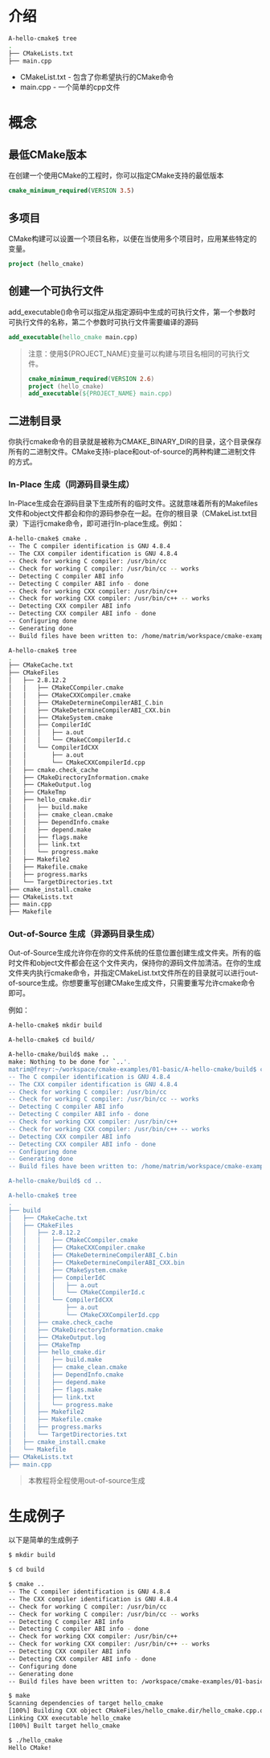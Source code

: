 # 介绍

```bash
A-hello-cmake$ tree
.
├── CMakeLists.txt
├── main.cpp
```

* CMakeList.txt - 包含了你希望执行的CMake命令
* main.cpp - 一个简单的cpp文件

# 概念

## 最低CMake版本

在创建一个使用CMake的工程时，你可以指定CMake支持的最低版本

```cmake
cmake_minimum_required(VERSION 3.5)
```

## 多项目

CMake构建可以设置一个项目名称，以便在当使用多个项目时，应用某些特定的变量。

```cmake
project (hello_cmake)
```

## 创建一个可执行文件

add_executable()命令可以指定从指定源码中生成的可执行文件，第一个参数时可执行文件的名称，第二个参数时可执行文件需要编译的源码

```cmake
add_executable(hello_cmake main.cpp)
```

> 注意：使用${PROJECT_NAME}变量可以构建与项目名相同的可执行文件。
>
> ```cmake
> cmake_minimum_required(VERSION 2.6)
> project (hello_cmake)
> add_executable(${PROJECT_NAME} main.cpp)
> ```

## 二进制目录

你执行cmake命令的目录就是被称为CMAKE_BINARY_DIR的目录，这个目录保存所有的二进制文件。CMake支持i-place和out-of-source的两种构建二进制文件的方式。

### In-Place 生成（同源码目录生成）

In-Place生成会在源码目录下生成所有的临时文件。这就意味着所有的Makefiles文件和object文件都会和你的源码参杂在一起。在你的根目录（CMakeList.txt目录）下运行cmake命令，即可进行In-place生成。例如：

```bash
A-hello-cmake$ cmake .
-- The C compiler identification is GNU 4.8.4
-- The CXX compiler identification is GNU 4.8.4
-- Check for working C compiler: /usr/bin/cc
-- Check for working C compiler: /usr/bin/cc -- works
-- Detecting C compiler ABI info
-- Detecting C compiler ABI info - done
-- Check for working CXX compiler: /usr/bin/c++
-- Check for working CXX compiler: /usr/bin/c++ -- works
-- Detecting CXX compiler ABI info
-- Detecting CXX compiler ABI info - done
-- Configuring done
-- Generating done
-- Build files have been written to: /home/matrim/workspace/cmake-examples/01-basic/A-hello-cmake

A-hello-cmake$ tree
.
├── CMakeCache.txt
├── CMakeFiles
│   ├── 2.8.12.2
│   │   ├── CMakeCCompiler.cmake
│   │   ├── CMakeCXXCompiler.cmake
│   │   ├── CMakeDetermineCompilerABI_C.bin
│   │   ├── CMakeDetermineCompilerABI_CXX.bin
│   │   ├── CMakeSystem.cmake
│   │   ├── CompilerIdC
│   │   │   ├── a.out
│   │   │   └── CMakeCCompilerId.c
│   │   └── CompilerIdCXX
│   │       ├── a.out
│   │       └── CMakeCXXCompilerId.cpp
│   ├── cmake.check_cache
│   ├── CMakeDirectoryInformation.cmake
│   ├── CMakeOutput.log
│   ├── CMakeTmp
│   ├── hello_cmake.dir
│   │   ├── build.make
│   │   ├── cmake_clean.cmake
│   │   ├── DependInfo.cmake
│   │   ├── depend.make
│   │   ├── flags.make
│   │   ├── link.txt
│   │   └── progress.make
│   ├── Makefile2
│   ├── Makefile.cmake
│   ├── progress.marks
│   └── TargetDirectories.txt
├── cmake_install.cmake
├── CMakeLists.txt
├── main.cpp
├── Makefile
```

### Out-of-Source 生成（异源码目录生成）

Out-of-Source生成允许你在你的文件系统的任意位置创建生成文件夹。所有的临时文件和object文件都会在这个文件夹内，保持你的源码文件加清洁。在你的生成文件夹内执行cmake命令，并指定CMakeList.txt文件所在的目录就可以进行out-of-source生成。你想要重写创建CMake生成文件，只需要重写允许cmake命令即可。

例如：

```bash
A-hello-cmake$ mkdir build

A-hello-cmake$ cd build/

A-hello-cmake/build$ make ..
make: Nothing to be done for `..'.
matrim@freyr:~/workspace/cmake-examples/01-basic/A-hello-cmake/build$ cmake ..
-- The C compiler identification is GNU 4.8.4
-- The CXX compiler identification is GNU 4.8.4
-- Check for working C compiler: /usr/bin/cc
-- Check for working C compiler: /usr/bin/cc -- works
-- Detecting C compiler ABI info
-- Detecting C compiler ABI info - done
-- Check for working CXX compiler: /usr/bin/c++
-- Check for working CXX compiler: /usr/bin/c++ -- works
-- Detecting CXX compiler ABI info
-- Detecting CXX compiler ABI info - done
-- Configuring done
-- Generating done
-- Build files have been written to: /home/matrim/workspace/cmake-examples/01-basic/A-hello-cmake/build

A-hello-cmake/build$ cd ..

A-hello-cmake$ tree
.
├── build
│   ├── CMakeCache.txt
│   ├── CMakeFiles
│   │   ├── 2.8.12.2
│   │   │   ├── CMakeCCompiler.cmake
│   │   │   ├── CMakeCXXCompiler.cmake
│   │   │   ├── CMakeDetermineCompilerABI_C.bin
│   │   │   ├── CMakeDetermineCompilerABI_CXX.bin
│   │   │   ├── CMakeSystem.cmake
│   │   │   ├── CompilerIdC
│   │   │   │   ├── a.out
│   │   │   │   └── CMakeCCompilerId.c
│   │   │   └── CompilerIdCXX
│   │   │       ├── a.out
│   │   │       └── CMakeCXXCompilerId.cpp
│   │   ├── cmake.check_cache
│   │   ├── CMakeDirectoryInformation.cmake
│   │   ├── CMakeOutput.log
│   │   ├── CMakeTmp
│   │   ├── hello_cmake.dir
│   │   │   ├── build.make
│   │   │   ├── cmake_clean.cmake
│   │   │   ├── DependInfo.cmake
│   │   │   ├── depend.make
│   │   │   ├── flags.make
│   │   │   ├── link.txt
│   │   │   └── progress.make
│   │   ├── Makefile2
│   │   ├── Makefile.cmake
│   │   ├── progress.marks
│   │   └── TargetDirectories.txt
│   ├── cmake_install.cmake
│   └── Makefile
├── CMakeLists.txt
├── main.cpp
```

> 本教程将全程使用out-of-source生成

# 生成例子

以下是简单的生成例子

```bash
$ mkdir build

$ cd build

$ cmake ..
-- The C compiler identification is GNU 4.8.4
-- The CXX compiler identification is GNU 4.8.4
-- Check for working C compiler: /usr/bin/cc
-- Check for working C compiler: /usr/bin/cc -- works
-- Detecting C compiler ABI info
-- Detecting C compiler ABI info - done
-- Check for working CXX compiler: /usr/bin/c++
-- Check for working CXX compiler: /usr/bin/c++ -- works
-- Detecting CXX compiler ABI info
-- Detecting CXX compiler ABI info - done
-- Configuring done
-- Generating done
-- Build files have been written to: /workspace/cmake-examples/01-basic/hello_cmake/build

$ make
Scanning dependencies of target hello_cmake
[100%] Building CXX object CMakeFiles/hello_cmake.dir/hello_cmake.cpp.o
Linking CXX executable hello_cmake
[100%] Built target hello_cmake

$ ./hello_cmake
Hello CMake!
```



